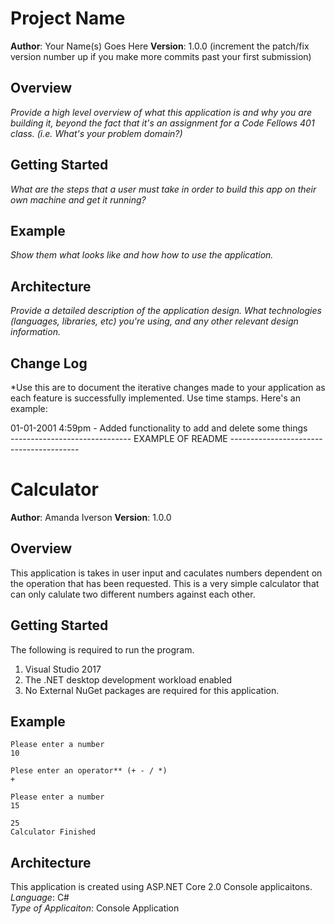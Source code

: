 # Project Name

**Author**: Your Name(s) Goes Here
**Version**: 1.0.0 (increment the patch/fix version number up if you make more commits past your first submission)

## Overview
*Provide a high level overview of what this application is and why you are building it, beyond the fact that it's an assignment for a Code Fellows 401 class. (i.e. What's your problem domain?)*

## Getting Started
*What are the steps that a user must take in order to build this app on their own machine and get it running?*

## Example
*Show them what looks like and how how to use the application.*

## Architecture
*Provide a detailed description of the application design. What technologies (languages, libraries, etc) you're using, and any other relevant design information.*

## Change Log
*Use this are to document the iterative changes made to your application as each feature is successfully implemented. Use time stamps. Here's an example:

01-01-2001 4:59pm - Added functionality to add and delete some things <br />
------------------------------ EXAMPLE OF README ---------------------------------------- <br />
# Calculator

**Author**: Amanda Iverson
**Version**: 1.0.0

## Overview
This application is takes in user input and caculates numbers dependent on the operation that has been requested. 
This is a very simple calculator that can only calulate two different numbers against each other. 

## Getting Started
The following is required to run the program.
1. Visual Studio 2017 
2. The .NET desktop development workload enabled
3. No External NuGet packages are required for this application. 

## Example
```
Please enter a number
10

Plese enter an operator** (+ - / *)
+

Please enter a number
15 

25
Calculator Finished

```

## Architecture
This application is created using ASP.NET Core 2.0 Console applicaitons. 
*Language*: C# <br />
*Type of Applicaiton*: Console Application
<!-- Provide a detailed description of he application design. What technologies (languages, libraries, etc) you're using, and any other relevant design information. -->
